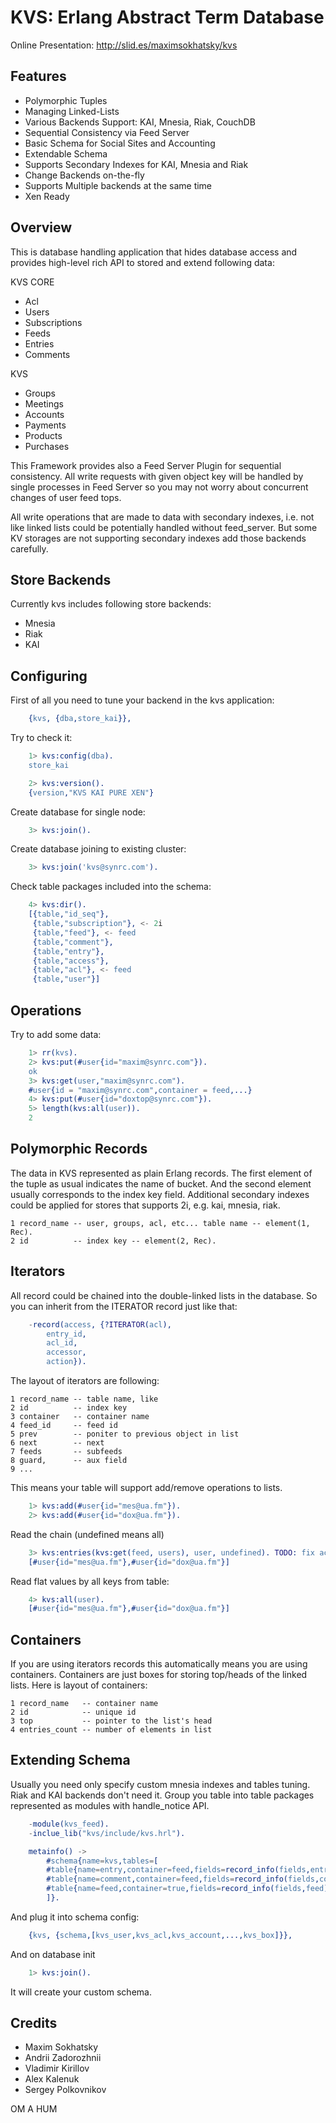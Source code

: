 KVS: Erlang Abstract Term Database
==================================

Online Presentation: http://slid.es/maximsokhatsky/kvs

Features
--------

* Polymorphic Tuples
* Managing Linked-Lists
* Various Backends Support: KAI, Mnesia, Riak, CouchDB
* Sequential Consistency via Feed Server
* Basic Schema for Social Sites and Accounting
* Extendable Schema
* Supports Secondary Indexes for KAI, Mnesia and Riak
* Change Backends on-the-fly
* Supports Multiple backends at the same time
* Xen Ready

Overview
--------

This is database handling application that hides database access
and provides high-level rich API to stored and extend following data:

KVS CORE

* Acl
* Users
* Subscriptions
* Feeds
* Entries
* Comments

KVS

* Groups
* Meetings
* Accounts
* Payments
* Products
* Purchases

This Framework provides also a Feed Server Plugin for sequential consistency.
All write requests with given object key will be handled by single processes
in Feed Server so you may not worry about concurrent changes of user feed tops.

All write operations that are made to data with secondary indexes,
i.e. not like linked lists could be potentially handled without feed_server.
But some KV storages are not supporting secondary indexes add those backends carefully.

Store Backends
--------------

Currently kvs includes following store backends:

* Mnesia
* Riak
* KAI

Configuring
-----------

First of all you need to tune your backend in the kvs application:

```erlang
    {kvs, {dba,store_kai}},
```

Try to check it:

```erlang
    1> kvs:config(dba).
    store_kai

    2> kvs:version().
    {version,"KVS KAI PURE XEN"}
```

Create database for single node:

```erlang
    3> kvs:join().
```

Create database joining to existing cluster:

```erlang
    3> kvs:join('kvs@synrc.com').
```

Check table packages included into the schema:

```erlang
    4> kvs:dir().
    [{table,"id_seq"},
     {table,"subscription"}, <- 2i
     {table,"feed"}, <- feed
     {table,"comment"},
     {table,"entry"},
     {table,"access"},
     {table,"acl"}, <- feed
     {table,"user"}]
```

Operations
----------

Try to add some data:

```erlang
    1> rr(kvs).
    2> kvs:put(#user{id="maxim@synrc.com"}).
    ok
    3> kvs:get(user,"maxim@synrc.com").
    #user{id = "maxim@synrc.com",container = feed,...}
    4> kvs:put(#user{id="doxtop@synrc.com"}).
    5> length(kvs:all(user)).
    2
```

Polymorphic Records
-------------------

The data in KVS represented as plain Erlang records. The first element of the tuple
as usual indicates the name of bucket. And the second element usually corresponds
to the index key field. Additional secondary indexes could be applied for stores
that supports 2i, e.g. kai, mnesia, riak.

    1 record_name -- user, groups, acl, etc... table name -- element(1, Rec).
    2 id          -- index key -- element(2, Rec).

Iterators
---------

All record could be chained into the double-linked lists in the database.
So you can inherit from the ITERATOR record just like that:

```erlang
    -record(access, {?ITERATOR(acl),
        entry_id,
        acl_id,
        accessor,
        action}).
```

The layout of iterators are following:

    1 record_name -- table name, like
    2 id          -- index key
    3 container   -- container name
    4 feed_id     -- feed id
    5 prev        -- poniter to previous object in list
    6 next        -- next
    7 feeds       -- subfeeds
    8 guard,      -- aux field
    9 ...

This means your table will support add/remove operations to lists.

```erlang
    1> kvs:add(#user{id="mes@ua.fm"}).
    2> kvs:add(#user{id="dox@ua.fm"}).
```

Read the chain (undefined means all)

```erlang
    3> kvs:entries(kvs:get(feed, users), user, undefined). TODO: fix acl container
    [#user{id="mes@ua.fm"},#user{id="dox@ua.fm"}]
```

Read flat values by all keys from table:

```erlang
    4> kvs:all(user).
    [#user{id="mes@ua.fm"},#user{id="dox@ua.fm"}]
```

Containers
----------

If you are using iterators records this automatically means you are using containers.
Containers are just boxes for storing top/heads of the linked lists. Here is layout
of containers:

    1 record_name   -- container name
    2 id            -- unique id
    3 top           -- pointer to the list's head
    4 entries_count -- number of elements in list

Extending Schema
----------------

Usually you need only specify custom mnesia indexes and tables tuning.
Riak and KAI backends don't need it. Group you table into table packages
represented as modules with handle_notice API.

```erlang
    -module(kvs_feed).
    -inclue_lib("kvs/include/kvs.hrl").

    metainfo() -> 
        #schema{name=kvs,tables=[
        #table{name=entry,container=feed,fields=record_info(fields,entry),keys=[feed_id,entry_id,from]},
        #table{name=comment,container=feed,fields=record_info(fields,comment),keys=[entry_id,author_id]},
        #table{name=feed,container=true,fields=record_info(fields,feed)}
        ]}.
```

And plug it into schema config:

```erlang
    {kvs, {schema,[kvs_user,kvs_acl,kvs_account,...,kvs_box]}},
```

And on database init

```erlang
    1> kvs:join().
```

It will create your custom schema.

Credits
-------

* Maxim Sokhatsky
* Andrii Zadorozhnii
* Vladimir Kirillov
* Alex Kalenuk
* Sergey Polkovnikov

OM A HUM
